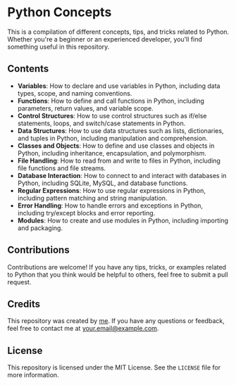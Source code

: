 # Python Concepts

This is a compilation of different concepts, tips, and tricks related to Python. Whether you're a beginner or an experienced developer, you'll find something useful in this repository.

## Contents

- **Variables**: How to declare and use variables in Python, including data types, scope, and naming conventions.
- **Functions**: How to define and call functions in Python, including parameters, return values, and variable scope.
- **Control Structures**: How to use control structures such as if/else statements, loops, and switch/case statements in Python.
- **Data Structures**: How to use data structures such as lists, dictionaries, and tuples in Python, including manipulation and comprehension.
- **Classes and Objects**: How to define and use classes and objects in Python, including inheritance, encapsulation, and polymorphism.
- **File Handling**: How to read from and write to files in Python, including file functions and file streams.
- **Database Interaction**: How to connect to and interact with databases in Python, including SQLite, MySQL, and database functions.
- **Regular Expressions**: How to use regular expressions in Python, including pattern matching and string manipulation.
- **Error Handling**: How to handle errors and exceptions in Python, including try/except blocks and error reporting.
- **Modules**: How to create and use modules in Python, including importing and packaging.

## Contributions

Contributions are welcome! If you have any tips, tricks, or examples related to Python that you think would be helpful to others, feel free to submit a pull request.

## Credits

This repository was created by [me](https://github.com/FREDVUNI). If you have any questions or feedback, feel free to contact me at [your.email@example.com](mailto:fredvuni809@gmail.com).

## License

This repository is licensed under the MIT License. See the `LICENSE` file for more information.
